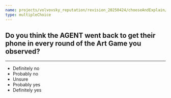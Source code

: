 ```yaml
---
name: projects/volvovsky_reputation/revision_20250424/chooseAndExplain/do_you_think_they_went_back.md
type: multipleChoice
---
```


## Do you think the AGENT went back to get their phone in every round of the Art Game you observed?

---

- Definitely no
- Probably no
- Unsure
- Probably yes
- Definitely yes
